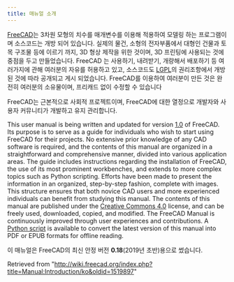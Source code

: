 ```yaml
---
title: 매뉴얼 소개
---
```


[FreeCAD](http://www.freecadweb.org)는 3차원 모형의 치수를 매개변수를 이용해 적용하여 모델링 하는 프로그램이며 소스코드는 개방 되어 있습니다. 실제의 물건, 소형의 전자부품에서 대형인 건물과 토목 구조물 등에 이르기 까지, 3D 형상 제작을 위한 것이며, 3D 프린팅에 사용되는 것에 중점을 두고 만들었습니다. FreeCAD 는 사용하기, 내려받기, 개량해서 배포하기 등 여러가지에 관해 여러분의 자유를 허용하고 있고, 소스코드도 [LGPL](https://en.wikipedia.org/wiki/GNU_Lesser_General_Public_License)의 권리조항에서 개방된 것에 따라 공개되고 게시 되었습니다. FreeCAD를 이용하여 여러분이 만든 것은 완전히 여러분의 소유물이며, 프리캐드 없이 수정할 수 있습니다

FreeCAD는 근본적으로 사회적 프로젝트이며, FreeCAD에 대한 열정으로 개발자와 사용자 커뮤니티가 개발하고 유지 관리합니다.

This user manual is being written and updated for version [1.0](/Release_notes_1.0 "Release notes 1.0") of FreeCAD. Its purpose is to serve as a guide for individuals who wish to start using FreeCAD for their projects. No extensive prior knowledge of any CAD software is required, and the contents of this manual are organized in a straightforward and comprehensive manner, divided into various application areas. The guide includes instructions regarding the installation of FreeCAD, the use of its most prominent workbenches, and extends to more complex topics such as Python scripting. Efforts have been made to present the information in an organized, step-by-step fashion, complete with images. This structure ensures that both novice CAD users and more experienced individuals can benefit from studying this manual. The contents of this manual are published under the [Creative Commons 4.0](http://creativecommons.org/licenses/by/4.0/) license, and can be freely used, downloaded, copied, and modified. The FreeCAD Manual is continuously improved through user experiences and contributions. A [Python script](https://wiki.freecad.org/FreeCAD_manual_converter) is available to convert the latest version of this manual into PDF or EPUB formats for offline reading.

이 매뉴얼은 FreeCAD의 최신 안정 버전 **0.18**(2019년 초반)용으로 썼습니다.

Retrieved from "<http://wiki.freecad.org/index.php?title=Manual:Introduction/ko&oldid=1519897>"
